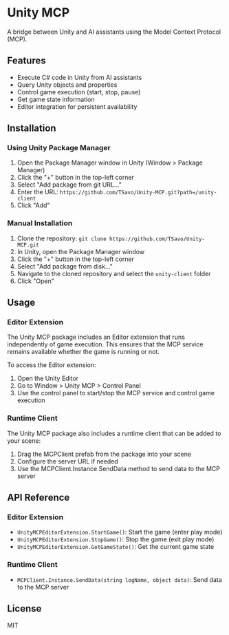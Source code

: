 # Unity MCP

A bridge between Unity and AI assistants using the Model Context Protocol (MCP).

## Features

- Execute C# code in Unity from AI assistants
- Query Unity objects and properties
- Control game execution (start, stop, pause)
- Get game state information
- Editor integration for persistent availability

## Installation

### Using Unity Package Manager

1. Open the Package Manager window in Unity (Window > Package Manager)
2. Click the "+" button in the top-left corner
3. Select "Add package from git URL..."
4. Enter the URL: `https://github.com/TSavo/Unity-MCP.git?path=/unity-client`
5. Click "Add"

### Manual Installation

1. Clone the repository: `git clone https://github.com/TSavo/Unity-MCP.git`
2. In Unity, open the Package Manager window
3. Click the "+" button in the top-left corner
4. Select "Add package from disk..."
5. Navigate to the cloned repository and select the `unity-client` folder
6. Click "Open"

## Usage

### Editor Extension

The Unity MCP package includes an Editor extension that runs independently of game execution. This ensures that the MCP service remains available whether the game is running or not.

To access the Editor extension:

1. Open the Unity Editor
2. Go to Window > Unity MCP > Control Panel
3. Use the control panel to start/stop the MCP service and control game execution

### Runtime Client

The Unity MCP package also includes a runtime client that can be added to your scene:

1. Drag the MCPClient prefab from the package into your scene
2. Configure the server URL if needed
3. Use the MCPClient.Instance.SendData method to send data to the MCP server

## API Reference

### Editor Extension

- `UnityMCPEditorExtension.StartGame()`: Start the game (enter play mode)
- `UnityMCPEditorExtension.StopGame()`: Stop the game (exit play mode)
- `UnityMCPEditorExtension.GetGameState()`: Get the current game state

### Runtime Client

- `MCPClient.Instance.SendData(string logName, object data)`: Send data to the MCP server

## License

MIT
